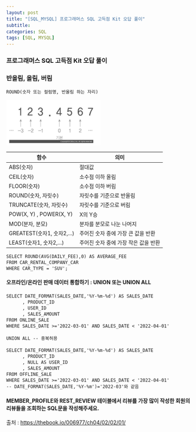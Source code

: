 ```yaml
---
layout: post
title: "[SQL_MYSQL] 프로그래머스 SQL 고득점 Kit 오답 풀이"
subtitle: 
categories: SQL
tags: [SQL, MYSQL]
---
```

### 프로그래머스 SQL 고득점 Kit 오답 풀이
### 반올림, 올림, 버림
```MYSQL
ROUND(숫자 또는 컬럼명, 반올림 하는 자리)
```

<img src="/assets/images/sql/SQL_ROUND.png"  width="50%">

| 함수                  |    의미    |
|---|---|
|ABS(숫자)                 | 절대값
|CEIL(숫자)                | 소수점 이하 올림
|FLOOR(숫자)               | 소수점 이하 버림
|ROUND(숫자, 자릿수)         | 자릿수를 기준으로 반올림
|TRUNCATE(숫자, 자릿수)      | 자릿수를 기준으로 버림
|POW(X, Y) , POWER(X, Y)  | X의 Y승
|MOD(분자, 분모)            | 분자를 분모로 나눈 나머지
|GREATEST(숫자1, 숫자2,...) | 주어진 숫자 중에 가장 큰 값을 반환
|LEAST(숫자1, 숫자2,...)    | 주어진 숫자 중에 가장 작은 값을 반환


```MYSQL
SELECT ROUND(AVG(DAILY_FEE),0) AS AVERAGE_FEE
FROM CAR_RENTAL_COMPANY_CAR
WHERE CAR_TYPE = 'SUV';
```




#### 오프라인/온라인 판매 데이터 통합하기 : UNION 또는 UNION ALL
```MYSQL
SELECT DATE_FORMAT(SALES_DATE,'%Y-%m-%d') AS SALES_DATE
      , PRODUCT_ID
      , USER_ID
      , SALES_AMOUNT
FROM ONLINE_SALE
WHERE SALES_DATE >='2022-03-01' AND SALES_DATE < '2022-04-01'

UNION ALL -- 중복허용

SELECT DATE_FORMAT(SALES_DATE,'%Y-%m-%d') AS SALES_DATE
      , PRODUCT_ID
      , NULL AS USER_ID
      , SALES_AMOUNT
FROM OFFLINE_SALE
WHERE SALES_DATE >='2022-03-01' AND SALES_DATE < '2022-04-01'
-- DATE_FORMAT(SALES_DATE,'%Y-%m')='2022-03'와 같음
```


#### MEMBER_PROFILE와 REST_REVIEW 테이블에서 리뷰를 가장 많이 작성한 회원의 리뷰들을 조회하는 SQL문을 작성해주세요. 














출처 :
<https://thebook.io/006977/ch04/02/02/01/>